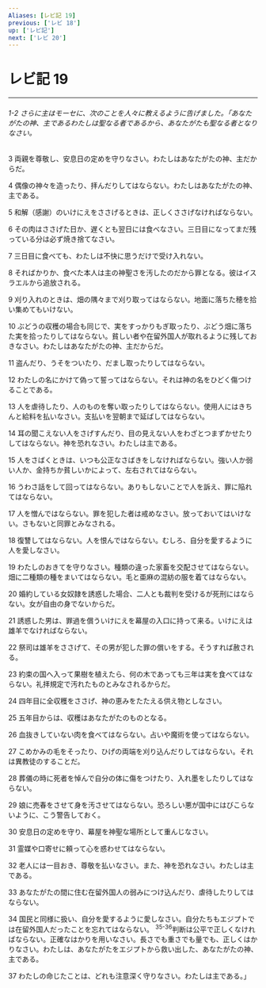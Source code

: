 ```yaml
---
Aliases: [レビ記 19]
previous: ['レビ 18']
up: ['レビ記']
next: ['レビ 20']
---
```

# レビ記 19

***
###### 1-2 さらに主はモーセに、次のことを人々に教えるように告げました。「あなたがたの神、主であるわたしは聖なる者であるから、あなたがたも聖なる者となりなさい。 



3 
両親を尊敬し、安息日の定めを守りなさい。わたしはあなたがたの神、主だからだ。 



4 
偶像の神々を造ったり、拝んだりしてはならない。わたしはあなたがたの神、主である。 



5 
和解（感謝）のいけにえをささげるときは、正しくささげなければならない。 



6 
その肉はささげた日か、遅くとも翌日には食べなさい。三日目になってまだ残っている分は必ず焼き捨てなさい。 



7 
三日目に食べても、わたしは不快に思うだけで受け入れない。 



8 
そればかりか、食べた本人は主の神聖さを汚したのだから罪となる。彼はイスラエルから追放される。 



9 
刈り入れのときは、畑の隅々まで刈り取ってはならない。地面に落ちた穂を拾い集めてもいけない。 



10 
ぶどうの収穫の場合も同じで、実をすっかりもぎ取ったり、ぶどう畑に落ちた実を拾ったりしてはならない。貧しい者や在留外国人が取れるように残しておきなさい。わたしはあなたがたの神、主だからだ。 



11 
盗んだり、うそをついたり、だまし取ったりしてはならない。 



12 
わたしの名にかけて偽って誓ってはならない。それは神の名をひどく傷つけることである。 



13 
人を虐待したり、人のものを奪い取ったりしてはならない。使用人にはきちんと給料を払いなさい。支払いを翌朝まで延ばしてはならない。 



14 
耳の聞こえない人をさげすんだり、目の見えない人をわざとつまずかせたりしてはならない。神を恐れなさい。わたしは主である。 



15 
人をさばくときは、いつも公正なさばきをしなければならない。強い人か弱い人か、金持ちか貧しいかによって、左右されてはならない。 



16 
うわさ話をして回ってはならない。ありもしないことで人を訴え、罪に陥れてはならない。 



17 
人を憎んではならない。罪を犯した者は戒めなさい。放っておいてはいけない。さもないと同罪とみなされる。 



18 
復讐してはならない。人を恨んではならない。むしろ、自分を愛するように人を愛しなさい。 



19 
わたしのおきてを守りなさい。種類の違った家畜を交配させてはならない。畑に二種類の種をまいてはならない。毛と亜麻の混紡の服を着てはならない。 



20 
婚約している女奴隷を誘惑した場合、二人とも裁判を受けるが死刑にはならない。女が自由の身でないからだ。 



21 
誘惑した男は、罪過を償ういけにえを幕屋の入口に持って来る。いけにえは雄羊でなければならない。 



22 
祭司は雄羊をささげて、その男が犯した罪の償いをする。そうすれば赦される。 



23 
約束の国へ入って果樹を植えたら、何の木であっても三年は実を食べてはならない。礼拝規定で汚れたものとみなされるからだ。 



24 
四年目に全収穫をささげ、神の恵みをたたえる供え物としなさい。 



25 
五年目からは、収穫はあなたがたのものとなる。 



26 
血抜きしていない肉を食べてはならない。占いや魔術を使ってはならない。 



27 
こめかみの毛をそったり、ひげの両端を刈り込んだりしてはならない。それは異教徒のすることだ。 



28 
葬儀の時に死者を悼んで自分の体に傷をつけたり、入れ墨をしたりしてはならない。 



29 
娘に売春をさせて身を汚させてはならない。恐ろしい悪が国中にはびこらないように、こう警告しておく。 



30 
安息日の定めを守り、幕屋を神聖な場所として重んじなさい。 



31 
霊媒や口寄せに頼って心を惑わせてはならない。 



32 
老人には一目おき、尊敬を払いなさい。また、神を恐れなさい。わたしは主である。 



33 
あなたがたの間に住む在留外国人の弱みにつけ込んだり、虐待したりしてはならない。 



34 
国民と同様に扱い、自分を愛するように愛しなさい。自分たちもエジプトでは在留外国人だったことを忘れてはならない。 <sup class="versenum">35-36</sup>判断は公平で正しくなければならない。正確なはかりを用いなさい。長さでも重さでも量でも、正しくはかりなさい。わたしは、あなたがたをエジプトから救い出した、あなたがたの神、主である。 



37 
わたしの命じたことは、どれも注意深く守りなさい。わたしは主である。」
